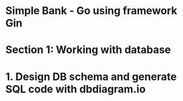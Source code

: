 # Simple Bank - Go using framework Gin

# Section 1: Working with database

# 1. Design DB schema and generate SQL code with dbdiagram.io
